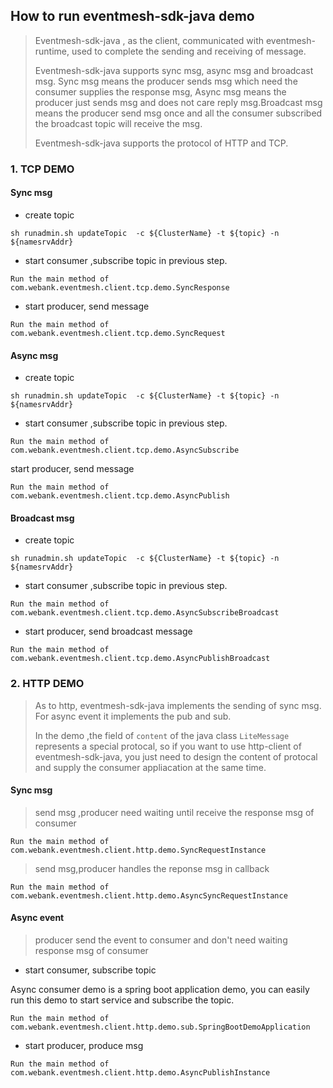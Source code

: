 ## How to run eventmesh-sdk-java demo

> Eventmesh-sdk-java , as the client, communicated with eventmesh-runtime, used to complete the sending and receiving of message.  
>
> Eventmesh-sdk-java supports sync msg, async msg and broadcast msg. Sync msg means the producer sends msg which need the consumer supplies the response msg, Async msg means the producer just sends msg and does not care reply msg.Broadcast msg means the producer send msg once and all the consumer subscribed the broadcast topic will receive the msg. 
>
> Eventmesh-sdk-java supports  the protocol  of HTTP and TCP.  


###  1. TCP DEMO

#### Sync msg 

- create topic

```
sh runadmin.sh updateTopic  -c ${ClusterName} -t ${topic} -n ${namesrvAddr}
```



* start consumer ,subscribe topic in previous step. 

```
Run the main method of com.webank.eventmesh.client.tcp.demo.SyncResponse
```



* start producer, send message

```
Run the main method of com.webank.eventmesh.client.tcp.demo.SyncRequest
```



#### Async msg 

- create topic

```
sh runadmin.sh updateTopic  -c ${ClusterName} -t ${topic} -n ${namesrvAddr}
```



- start consumer ,subscribe topic in previous step. 

```
Run the main method of com.webank.eventmesh.client.tcp.demo.AsyncSubscribe
```



start producer, send  message

```
Run the main method of com.webank.eventmesh.client.tcp.demo.AsyncPublish
```



#### Broadcast msg 

- create topic

```
sh runadmin.sh updateTopic  -c ${ClusterName} -t ${topic} -n ${namesrvAddr}
```



- start consumer ,subscribe topic in previous step. 

```
Run the main method of com.webank.eventmesh.client.tcp.demo.AsyncSubscribeBroadcast
```



* start producer, send broadcast message

```
Run the main method of com.webank.eventmesh.client.tcp.demo.AsyncPublishBroadcast
```

### 2. HTTP DEMO

> As to http, eventmesh-sdk-java implements  the sending of sync msg. For async event  it implements the pub and sub. 
>
> In the demo ,the field of `content` of the java class `LiteMessage` represents a special protocal, so if you want to use http-client of eventmesh-sdk-java, you just need to design the content of protocal and supply the consumer appliacation at the same time.



#### Sync msg

> send msg ,producer need waiting until receive the response msg of consumer

```
Run the main method of com.webank.eventmesh.client.http.demo.SyncRequestInstance
```



> send msg,producer handles the reponse msg in callback

```
Run the main method of com.webank.eventmesh.client.http.demo.AsyncSyncRequestInstance
```



#### Async event

> producer send the event to consumer and don't need waiting response msg of consumer

- start consumer, subscribe topic

Async consumer demo is a spring boot application demo,  you can easily run this demo to start service and subscribe the topic.

```
Run the main method of com.webank.eventmesh.client.http.demo.sub.SpringBootDemoApplication
```

- start producer, produce msg

```
Run the main method of com.webank.eventmesh.client.http.demo.AsyncPublishInstance
```

